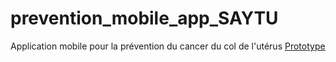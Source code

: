# prevention_mobile_app_SAYTU
Application mobile pour la prévention du cancer du col de l'utérus
[Prototype](http://shorturl.at/acfn3)
